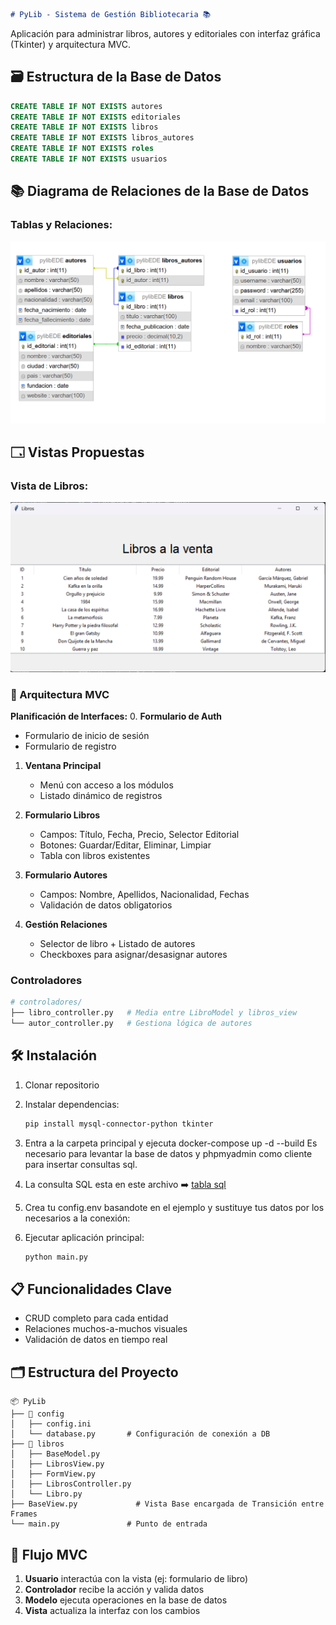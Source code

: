 ```markdown
# PyLib - Sistema de Gestión Bibliotecaria 📚
```

Aplicación para administrar libros, autores y 
editoriales con interfaz gráfica (Tkinter) y arquitectura MVC.

## 🗃️ Estructura de la Base de Datos
```sql - MariaDb
CREATE TABLE IF NOT EXISTS autores
CREATE TABLE IF NOT EXISTS editoriales
CREATE TABLE IF NOT EXISTS libros
CREATE TABLE IF NOT EXISTS libros_autores
CREATE TABLE IF NOT EXISTS roles
CREATE TABLE IF NOT EXISTS usuarios
```
## 📚 Diagrama de Relaciones de la Base de Datos

### Tablas y Relaciones:

![alt text](image.png)

## 🗔 Vistas Propuestas

### Vista de Libros:

![alt text](vista_libros.png)



### 🐍 Arquitectura MVC


**Planificación de Interfaces:**
0. **Formulario de Auth**
   - Formulario de inicio de sesión
   - Formulario de registro

1. **Ventana Principal**
   - Menú con acceso a los módulos
   - Listado dinámico de registros

2. **Formulario Libros**
   - Campos: Título, Fecha, Precio, Selector Editorial
   - Botones: Guardar/Editar, Eliminar, Limpiar
   - Tabla con libros existentes

3. **Formulario Autores**
   - Campos: Nombre, Apellidos, Nacionalidad, Fechas
   - Validación de datos obligatorios

4. **Gestión Relaciones**
   - Selector de libro + Listado de autores
   - Checkboxes para asignar/desasignar autores

### **Controladores**
```python
# controladores/
├── libro_controller.py   # Media entre LibroModel y libros_view
└── autor_controller.py   # Gestiona lógica de autores
```

## 🛠️ Instalación
1. Clonar repositorio
2. Instalar dependencias:
   ```bash
   pip install mysql-connector-python tkinter
   ```
3. Entra a la carpeta principal y ejecuta docker-compose up -d --build
   Es necesario para levantar la base de datos y phpmyadmin como cliente para insertar
   consultas sql.

4. La consulta SQL esta en este archivo ➡️ [tabla sql](table-autores.sql) 

5. Crea tu config.env basandote en el ejemplo y sustituye
   tus datos por los necesarios a la conexión:

6. Ejecutar aplicación principal:
   ```python
   python main.py
   ```

## 📋 Funcionalidades Clave
- CRUD completo para cada entidad
- Relaciones muchos-a-muchos visuales
- Validación de datos en tiempo real


## 🗂️ Estructura del Proyecto
```
📦 PyLib
├── 📂 config
│   ├── config.ini
│   └── database.py       # Configuración de conexión a DB
├── 📂 libros
│   ├── BaseModel.py
│   ├── LibrosView.py
│   ├── FormView.py
│   ├── LibrosController.py 
│   └── Libro.py
├── BaseView.py             # Vista Base encargada de Transición entre Frames
└── main.py               # Punto de entrada
```

## 🔄 Flujo MVC
1. **Usuario** interactúa con la vista (ej: formulario de libro)  
2. **Controlador** recibe la acción y valida datos  
3. **Modelo** ejecuta operaciones en la base de datos  
4. **Vista** actualiza la interfaz con los cambios

